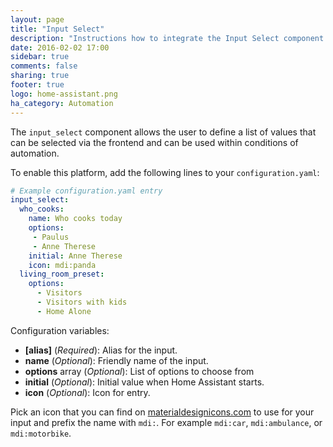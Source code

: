 ```yaml
---
layout: page
title: "Input Select"
description: "Instructions how to integrate the Input Select component into Home Assistant."
date: 2016-02-02 17:00
sidebar: true
comments: false
sharing: true
footer: true
logo: home-assistant.png
ha_category: Automation
---
```


The `input_select` component allows the user to define a list of values that can be selected via the frontend and can be used within conditions of automation. 

To enable this platform, add the following lines to your `configuration.yaml`:

```yaml
# Example configuration.yaml entry
input_select:
  who_cooks:
    name: Who cooks today
    options:
     - Paulus
     - Anne Therese
    initial: Anne Therese
    icon: mdi:panda
  living_room_preset:
    options:
      - Visitors
      - Visitors with kids
      - Home Alone
```

Configuration variables:

- **[alias]** (*Required*): Alias for the input.
- **name** (*Optional*): Friendly name of the input.
- **options** array (*Optional*): List of options to choose from
- **initial** (*Optional*): Initial value when Home Assistant starts.
- **icon** (*Optional*): Icon for entry.

Pick an icon that you can find on [materialdesignicons.com](https://materialdesignicons.com/) to use for your input and prefix the name with `mdi:`. For example `mdi:car`, `mdi:ambulance`, or  `mdi:motorbike`.

